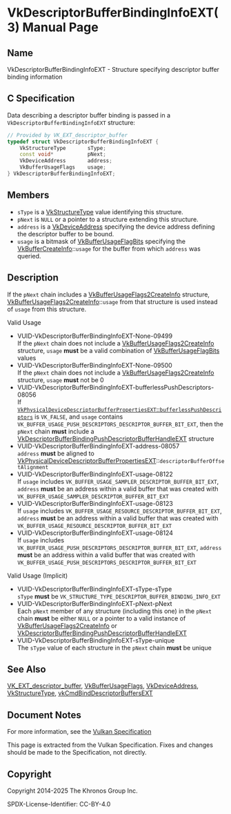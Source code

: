 # VkDescriptorBufferBindingInfoEXT(3) Manual Page

## Name

VkDescriptorBufferBindingInfoEXT - Structure specifying descriptor buffer binding information



## [](#_c_specification)C Specification

Data describing a descriptor buffer binding is passed in a `VkDescriptorBufferBindingInfoEXT` structure:

```c++
// Provided by VK_EXT_descriptor_buffer
typedef struct VkDescriptorBufferBindingInfoEXT {
    VkStructureType       sType;
    const void*           pNext;
    VkDeviceAddress       address;
    VkBufferUsageFlags    usage;
} VkDescriptorBufferBindingInfoEXT;
```

## [](#_members)Members

- `sType` is a [VkStructureType](https://registry.khronos.org/vulkan/specs/latest/man/html/VkStructureType.html) value identifying this structure.
- `pNext` is `NULL` or a pointer to a structure extending this structure.
- `address` is a [VkDeviceAddress](https://registry.khronos.org/vulkan/specs/latest/man/html/VkDeviceAddress.html) specifying the device address defining the descriptor buffer to be bound.
- `usage` is a bitmask of [VkBufferUsageFlagBits](https://registry.khronos.org/vulkan/specs/latest/man/html/VkBufferUsageFlagBits.html) specifying the [VkBufferCreateInfo](https://registry.khronos.org/vulkan/specs/latest/man/html/VkBufferCreateInfo.html)::`usage` for the buffer from which `address` was queried.

## [](#_description)Description

If the `pNext` chain includes a [VkBufferUsageFlags2CreateInfo](https://registry.khronos.org/vulkan/specs/latest/man/html/VkBufferUsageFlags2CreateInfo.html) structure, [VkBufferUsageFlags2CreateInfo](https://registry.khronos.org/vulkan/specs/latest/man/html/VkBufferUsageFlags2CreateInfo.html)::`usage` from that structure is used instead of `usage` from this structure.

Valid Usage

- [](#VUID-VkDescriptorBufferBindingInfoEXT-None-09499)VUID-VkDescriptorBufferBindingInfoEXT-None-09499  
  If the `pNext` chain does not include a [VkBufferUsageFlags2CreateInfo](https://registry.khronos.org/vulkan/specs/latest/man/html/VkBufferUsageFlags2CreateInfo.html) structure, `usage` **must** be a valid combination of [VkBufferUsageFlagBits](https://registry.khronos.org/vulkan/specs/latest/man/html/VkBufferUsageFlagBits.html) values
- [](#VUID-VkDescriptorBufferBindingInfoEXT-None-09500)VUID-VkDescriptorBufferBindingInfoEXT-None-09500  
  If the `pNext` chain does not include a [VkBufferUsageFlags2CreateInfo](https://registry.khronos.org/vulkan/specs/latest/man/html/VkBufferUsageFlags2CreateInfo.html) structure, `usage` **must** not be 0
- [](#VUID-VkDescriptorBufferBindingInfoEXT-bufferlessPushDescriptors-08056)VUID-VkDescriptorBufferBindingInfoEXT-bufferlessPushDescriptors-08056  
  If [`VkPhysicalDeviceDescriptorBufferPropertiesEXT`::`bufferlessPushDescriptors`](https://registry.khronos.org/vulkan/specs/latest/html/vkspec.html#limits-bufferlessPushDescriptors) is `VK_FALSE`, and `usage` contains `VK_BUFFER_USAGE_PUSH_DESCRIPTORS_DESCRIPTOR_BUFFER_BIT_EXT`, then the `pNext` chain **must** include a [VkDescriptorBufferBindingPushDescriptorBufferHandleEXT](https://registry.khronos.org/vulkan/specs/latest/man/html/VkDescriptorBufferBindingPushDescriptorBufferHandleEXT.html) structure
- [](#VUID-VkDescriptorBufferBindingInfoEXT-address-08057)VUID-VkDescriptorBufferBindingInfoEXT-address-08057  
  `address` **must** be aligned to [VkPhysicalDeviceDescriptorBufferPropertiesEXT](https://registry.khronos.org/vulkan/specs/latest/man/html/VkPhysicalDeviceDescriptorBufferPropertiesEXT.html)::`descriptorBufferOffsetAlignment`
- [](#VUID-VkDescriptorBufferBindingInfoEXT-usage-08122)VUID-VkDescriptorBufferBindingInfoEXT-usage-08122  
  If `usage` includes `VK_BUFFER_USAGE_SAMPLER_DESCRIPTOR_BUFFER_BIT_EXT`, `address` **must** be an address within a valid buffer that was created with `VK_BUFFER_USAGE_SAMPLER_DESCRIPTOR_BUFFER_BIT_EXT`
- [](#VUID-VkDescriptorBufferBindingInfoEXT-usage-08123)VUID-VkDescriptorBufferBindingInfoEXT-usage-08123  
  If `usage` includes `VK_BUFFER_USAGE_RESOURCE_DESCRIPTOR_BUFFER_BIT_EXT`, `address` **must** be an address within a valid buffer that was created with `VK_BUFFER_USAGE_RESOURCE_DESCRIPTOR_BUFFER_BIT_EXT`
- [](#VUID-VkDescriptorBufferBindingInfoEXT-usage-08124)VUID-VkDescriptorBufferBindingInfoEXT-usage-08124  
  If `usage` includes `VK_BUFFER_USAGE_PUSH_DESCRIPTORS_DESCRIPTOR_BUFFER_BIT_EXT`, `address` **must** be an address within a valid buffer that was created with `VK_BUFFER_USAGE_PUSH_DESCRIPTORS_DESCRIPTOR_BUFFER_BIT_EXT`

Valid Usage (Implicit)

- [](#VUID-VkDescriptorBufferBindingInfoEXT-sType-sType)VUID-VkDescriptorBufferBindingInfoEXT-sType-sType  
  `sType` **must** be `VK_STRUCTURE_TYPE_DESCRIPTOR_BUFFER_BINDING_INFO_EXT`
- [](#VUID-VkDescriptorBufferBindingInfoEXT-pNext-pNext)VUID-VkDescriptorBufferBindingInfoEXT-pNext-pNext  
  Each `pNext` member of any structure (including this one) in the `pNext` chain **must** be either `NULL` or a pointer to a valid instance of [VkBufferUsageFlags2CreateInfo](https://registry.khronos.org/vulkan/specs/latest/man/html/VkBufferUsageFlags2CreateInfo.html) or [VkDescriptorBufferBindingPushDescriptorBufferHandleEXT](https://registry.khronos.org/vulkan/specs/latest/man/html/VkDescriptorBufferBindingPushDescriptorBufferHandleEXT.html)
- [](#VUID-VkDescriptorBufferBindingInfoEXT-sType-unique)VUID-VkDescriptorBufferBindingInfoEXT-sType-unique  
  The `sType` value of each structure in the `pNext` chain **must** be unique

## [](#_see_also)See Also

[VK\_EXT\_descriptor\_buffer](https://registry.khronos.org/vulkan/specs/latest/man/html/VK_EXT_descriptor_buffer.html), [VkBufferUsageFlags](https://registry.khronos.org/vulkan/specs/latest/man/html/VkBufferUsageFlags.html), [VkDeviceAddress](https://registry.khronos.org/vulkan/specs/latest/man/html/VkDeviceAddress.html), [VkStructureType](https://registry.khronos.org/vulkan/specs/latest/man/html/VkStructureType.html), [vkCmdBindDescriptorBuffersEXT](https://registry.khronos.org/vulkan/specs/latest/man/html/vkCmdBindDescriptorBuffersEXT.html)

## [](#_document_notes)Document Notes

For more information, see the [Vulkan Specification](https://registry.khronos.org/vulkan/specs/latest/html/vkspec.html#VkDescriptorBufferBindingInfoEXT)

This page is extracted from the Vulkan Specification. Fixes and changes should be made to the Specification, not directly.

## [](#_copyright)Copyright

Copyright 2014-2025 The Khronos Group Inc.

SPDX-License-Identifier: CC-BY-4.0